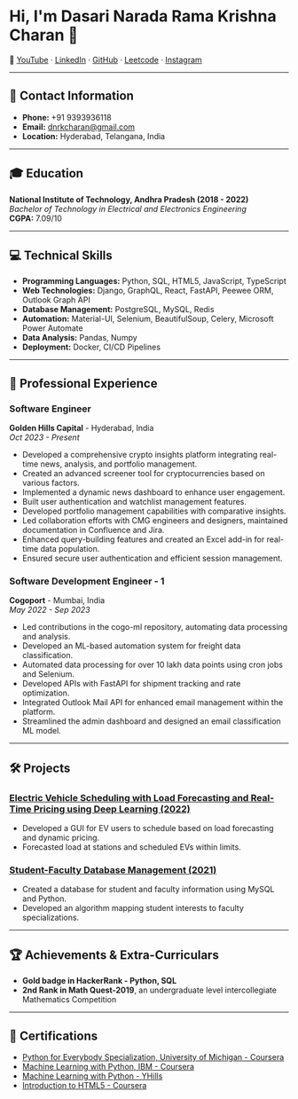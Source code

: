 # Hi, I'm Dasari Narada Rama Krishna Charan 👋

🔗 [YouTube](https://www.youtube.com) · [LinkedIn](https://linkedin.com/in/dnrk-charan) · [GitHub](https://github.com/dnrkcharan) · [Leetcode](https://leetcode.com/u/dnrkcharan/) · [Instagram](https://www.instagram.com/dnrk_charan/)

---

## 📱 Contact Information
- **Phone:** +91 9393936118
- **Email:** [dnrkcharan@gmail.com](mailto:dnrkcharan@gmail.com)
- **Location:** Hyderabad, Telangana, India

---

## 🎓 Education

**National Institute of Technology, Andhra Pradesh (2018 - 2022)**  
*Bachelor of Technology in Electrical and Electronics Engineering*  
**CGPA:** 7.09/10

---

## 💻 Technical Skills

- **Programming Languages:** Python, SQL, HTML5, JavaScript, TypeScript
- **Web Technologies:** Django, GraphQL, React, FastAPI, Peewee ORM, Outlook Graph API
- **Database Management:** PostgreSQL, MySQL, Redis
- **Automation:** Material-UI, Selenium, BeautifulSoup, Celery, Microsoft Power Automate
- **Data Analysis:** Pandas, Numpy
- **Deployment:** Docker, CI/CD Pipelines

---

## 🚀 Professional Experience

### Software Engineer  
**Golden Hills Capital** - Hyderabad, India  
*Oct 2023 - Present*

- Developed a comprehensive crypto insights platform integrating real-time news, analysis, and portfolio management.
- Created an advanced screener tool for cryptocurrencies based on various factors.
- Implemented a dynamic news dashboard to enhance user engagement.
- Built user authentication and watchlist management features.
- Developed portfolio management capabilities with comparative insights.
- Led collaboration efforts with CMG engineers and designers, maintained documentation in Confluence and Jira.
- Enhanced query-building features and created an Excel add-in for real-time data population.
- Ensured secure user authentication and efficient session management.

### Software Development Engineer - 1  
**Cogoport** - Mumbai, India  
*May 2022 - Sep 2023*

- Led contributions in the cogo-ml repository, automating data processing and analysis.
- Developed an ML-based automation system for freight data classification.
- Automated data processing for over 10 lakh data points using cron jobs and Selenium.
- Developed APIs with FastAPI for shipment tracking and rate optimization.
- Integrated Outlook Mail API for enhanced email management within the platform.
- Streamlined the admin dashboard and designed an email classification ML model.

---

## 🛠️ Projects

### [Electric Vehicle Scheduling with Load Forecasting and Real-Time Pricing using Deep Learning (2022)](https://github.com/your-github)
- Developed a GUI for EV users to schedule based on load forecasting and dynamic pricing.
- Forecasted load at stations and scheduled EVs within limits.

### [Student-Faculty Database Management (2021)](https://github.com/your-github)
- Created a database for student and faculty information using MySQL and Python.
- Developed an algorithm mapping student interests to faculty specializations.

---

## 🏆 Achievements & Extra-Curriculars

- **Gold badge in HackerRank - Python, SQL**
- **2nd Rank in Math Quest-2019**, an undergraduate level intercollegiate Mathematics Competition

---

## 📜 Certifications

- [Python for Everybody Specialization, University of Michigan - Coursera](https://www.coursera.org/account/accomplishments/specialization/TAXKKPMR67UJ)
- [Machine Learning with Python, IBM - Coursera](https://www.coursera.org/account/accomplishments/verify/Z5HMAFWSBNJF)
- [Machine Learning with Python - YHills](https://drive.google.com/file/d/1Gf2eF-l2ImIetO85yalxM-JrgkLoU_rk/view)
- [Introduction to HTML5 - Coursera](https://www.coursera.org/account/accomplishments/verify/JT2V7SHB2BCM)
